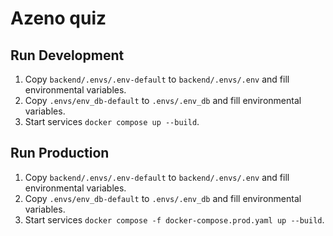 # Azeno quiz

## Run Development
1. Copy `backend/.envs/.env-default` to `backend/.envs/.env` and fill environmental variables.
2. Copy `.envs/env_db-default` to `.envs/.env_db` and fill environmental variables.
3. Start services `docker compose up --build`.

## Run Production
1. Copy `backend/.envs/.env-default` to `backend/.envs/.env` and fill environmental variables.
2. Copy `.envs/env_db-default` to `.envs/.env_db` and fill environmental variables.
3. Start services `docker compose -f docker-compose.prod.yaml up --build`.